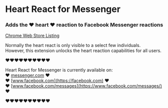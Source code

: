 # Heart React for Messenger
### Adds the ❤ heart ❤ reaction to Facebook Messenger reactions

[Chrome Web Store Listing](https://chrome.google.com/webstore/detail/heart-react-for-messenger/ohhhckeljnecaiamhlahbpdccchbofgl)

Normally the heart react is only visible to a select few individuals.  
However, this extension unlocks the heart reaction capabilities for all users.  

❤❤❤❤❤❤❤❤❤❤

Heart React for Messenger is currently available on:  
❤ [messenger.com](https://messenger.com) ❤  
❤ [www.facebook.com](https://facebook.com) ❤  
❤ [www.facebook.com/messages](https://www.facebook.com/messages/) ❤  

❤❤❤❤❤❤❤❤❤❤

